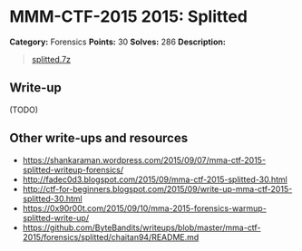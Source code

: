 # MMM-CTF-2015 2015: Splitted

**Category:** Forensics
**Points:** 30
**Solves:** 286
**Description:**

> [splitted.7z](splitted.7z-68ad844f2aab26d3d358ae9fa6c598a2727b0c0056567a288ffcd9414229121c)
>

## Write-up

(TODO)

## Other write-ups and resources

* <https://shankaraman.wordpress.com/2015/09/07/mma-ctf-2015-splitted-writeup-forensics/>
* <http://fadec0d3.blogspot.com/2015/09/mma-ctf-2015-splitted-30.html>
* <http://ctf-for-beginners.blogspot.com/2015/09/write-up-mma-ctf-2015-splitted-30.html>
* <https://0x90r00t.com/2015/09/10/mma-2015-forensics-warmup-splitted-write-up/>
* <https://github.com/ByteBandits/writeups/blob/master/mma-ctf-2015/forensics/splitted/chaitan94/README.md>
